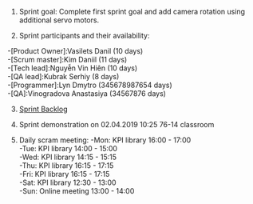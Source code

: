 1. Sprint goal:
  Complete first sprint goal and add camera rotation using additional servo motors.

2. Sprint participants and their availability:

  -[Product Owner]:Vasilets Danil (10 days)\
  -[Scrum master]:Kim Daniil (11 days)\
  -[Tech lead]:Nguyễn Vin Hiên (10 days)\
  -[QA lead]:Kubrak Serhiy (8 days)\
  -[Programmer]:Lyn Dmytro (345678987654 days)\
  -[QA]:Vinogradova Anastasiya (34567876 days)

3. [Sprint Backlog](ssilka)

4. Sprint demonstration on 02.04.2019 10:25 76-14 classroom

5. Daily scram meeting: 
-Mon: KPI library 16:00 - 17:00\
-Tue: KPI library 14:00 - 15:00\
-Wed: KPI library 14:15 - 15:15\
-Thu: KPI library 16:15 - 17:15\
-Fri: KPI library 16:15 - 17:15\
-Sat: KPI library 12:30 - 13:00\
-Sun: Online meeting 13:00 - 14:00
